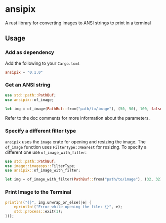 # ansipix
A rust library for converting images to ANSI strings to print in a terminal

## Usage
### Add as dependency
Add the following to your `Cargo.toml`
```toml
ansipix = "0.1.0"
```

### Get an ANSI string
```rust
use std::path::PathBuf;
use ansipix::of_image;

let img = of_image(PathBuf::from("path/to/image"), (50, 50), 100, false);
```
Refer to the doc comments for more information about the parameters.

### Specify a different filter type
`ansipix` uses the `image` crate for opening and resizing the image. The `of_image` function uses `FilterType::Nearest` for resizing. To specify a different one use `of_image_with_filter`:
```rust
use std::path::PathBuf;
use image::imageops::FilterType;
use ansipix::of_image_with_filter;

let img = of_image_with_filter(PathBuf::from("path/to/image"), (32, 32), 255, false, FilterType::Triangle);
```

### Print Image to the Terminal
```rust
println!("{}", img.unwrap_or_else(|e| {
    eprintln!("Error while opening the file: {}", e);
    std::process::exit(1);
}));
```
